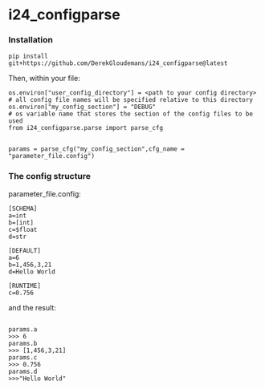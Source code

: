 # i24_configparse

### Installation

```
pip install git+https://github.com/DerekGloudemans/i24_configparse@latest
```

Then, within your file:

```
os.environ["user_config_directory"] = <path to your config directory>   # all config file names will be specified relative to this directory
os.environ["my_config_section"] = "DEBUG"                               # os variable name that stores the section of the config files to be used
from i24_configparse.parse import parse_cfg


params = parse_cfg("my_config_section",cfg_name = "parameter_file.config")
```


### The config structure
parameter_file.config:
```
[SCHEMA]
a=int
b=[int]
c=$float
d=str

[DEFAULT]
a=6
b=1,456,3,21
d=Hello World

[RUNTIME]
c=0.756
```

and the result:
```

params.a 
>>> 6
params.b
>>> [1,456,3,21]
params.c
>>> 0.756
params.d
>>>"Hello World"
```
